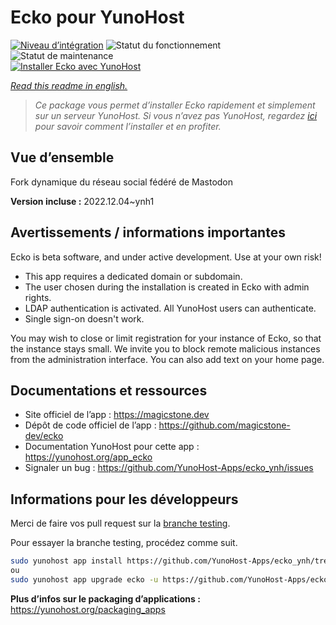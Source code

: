 <!--
N.B.: This README was automatically generated by https://github.com/YunoHost/apps/tree/master/tools/README-generator
It shall NOT be edited by hand.
-->

# Ecko pour YunoHost

[![Niveau d’intégration](https://dash.yunohost.org/integration/ecko.svg)](https://dash.yunohost.org/appci/app/ecko) ![Statut du fonctionnement](https://ci-apps.yunohost.org/ci/badges/ecko.status.svg) ![Statut de maintenance](https://ci-apps.yunohost.org/ci/badges/ecko.maintain.svg)  
[![Installer Ecko avec YunoHost](https://install-app.yunohost.org/install-with-yunohost.svg)](https://install-app.yunohost.org/?app=ecko)

*[Read this readme in english.](./README.md)*

> *Ce package vous permet d’installer Ecko rapidement et simplement sur un serveur YunoHost.
Si vous n’avez pas YunoHost, regardez [ici](https://yunohost.org/#/install) pour savoir comment l’installer et en profiter.*

## Vue d’ensemble

Fork dynamique du réseau social fédéré de Mastodon

**Version incluse :** 2022.12.04~ynh1
## Avertissements / informations importantes

Ecko is beta software, and under active development. Use at your own risk!

* This app requires a dedicated domain or subdomain.
* The user chosen during the installation is created in Ecko with admin rights.
* LDAP authentication is activated. All YunoHost users can authenticate.
* Single sign-on doesn't work.

You may wish to close or limit registration for your instance of Ecko, so that the instance stays small. We invite you to block remote malicious instances from the administration interface. You can also add text on your home page.

## Documentations et ressources

* Site officiel de l’app : <https://magicstone.dev>
* Dépôt de code officiel de l’app : <https://github.com/magicstone-dev/ecko>
* Documentation YunoHost pour cette app : <https://yunohost.org/app_ecko>
* Signaler un bug : <https://github.com/YunoHost-Apps/ecko_ynh/issues>

## Informations pour les développeurs

Merci de faire vos pull request sur la [branche testing](https://github.com/YunoHost-Apps/ecko_ynh/tree/testing).

Pour essayer la branche testing, procédez comme suit.

``` bash
sudo yunohost app install https://github.com/YunoHost-Apps/ecko_ynh/tree/testing --debug
ou
sudo yunohost app upgrade ecko -u https://github.com/YunoHost-Apps/ecko_ynh/tree/testing --debug
```

**Plus d’infos sur le packaging d’applications :** <https://yunohost.org/packaging_apps>